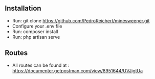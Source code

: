## Installation

- Run: git clone https://github.com/PedroReichert/minesweeper.git
- Configure your .env file
- Run: composer install
- Run: php artisan serve

## Routes

 - All routes can be found at : https://documenter.getpostman.com/view/8951644/UVJigtUa


